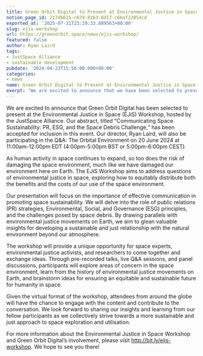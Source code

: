 ```yaml
---
title: Green Orbit Digital to Present at Environmental Justice in Space Workshop
notion_page_id: 217d6625-c679-8163-8d17-c66af22054cd
exported_at: '2025-07-31T23:19:33.889563+00:00'
slug: ejis-workshop
url: https://greenorbit.space/news/ejis-workshop/
featured: false
author: Ryan Laird
tags:
- JustSpace Alliance
- sustainable development
pubdate: '2024-04-23T15:56:00.000+00:00'
categories:
- news
name: Green Orbit Digital to Present at Environmental Justice in Space Workshop
exerpt: "We are excited to announce that we have been selected to present at the Environmental Justice in Space (EJiS) Workshop, hosted by the JustSpace Alliance."
---
```


We are excited to announce that Green Orbit Digital has been selected to present at the Environmental Justice in Space (EJiS) Workshop, hosted by the JustSpace Alliance. Our abstract, titled “Communicating Space Sustainability: PR, ESG, and the Space Debris Challenge,“ has been accepted for inclusion in this event. Our director, Ryan Laird, will also be participating in the Q&A: The Orbital Environment on 20 June 2024 at 11:00am-12:00pm EDT (4:00pm-5:00pm BST or 5:00pm-6:00pm CEST).

As human activity in space continues to expand, so too does the risk of damaging the space environment, much like we have damaged our environment here on Earth. The EJiS Workshop aims to address questions of environmental justice in space, exploring how to equitably distribute both the benefits and the costs of our use of the space environment.

Our presentation will focus on the importance of effective communication in promoting space sustainability. We will delve into the role of public relations (PR) strategies, Environmental, Social, and Governance (ESG) principles, and the challenges posed by space debris. By drawing parallels with environmental justice movements on Earth, we aim to glean valuable insights for developing a sustainable and just relationship with the natural environment beyond our atmosphere. 

The workshop will provide a unique opportunity for space experts, environmental justice activists, and researchers to come together and exchange ideas. Through pre-recorded talks, live Q&A sessions, and panel discussions, participants will explore areas of concern in the space environment, learn from the history of environmental justice movements on Earth, and brainstorm ideas for ensuring an equitable and sustainable future for humanity in space.

Given the virtual format of the workshop, attendees from around the globe will have the chance to engage with the content and contribute to the conversation. We look forward to sharing our insights and learning from our fellow participants as we collectively strive towards a more sustainable and just approach to space exploration and utilisation. 

For more information about the Environmental Justice in Space Workshop and Green Orbit Digital’s involvement, please visit http://bit.ly/ejis-workshop. We hope to see you there!
